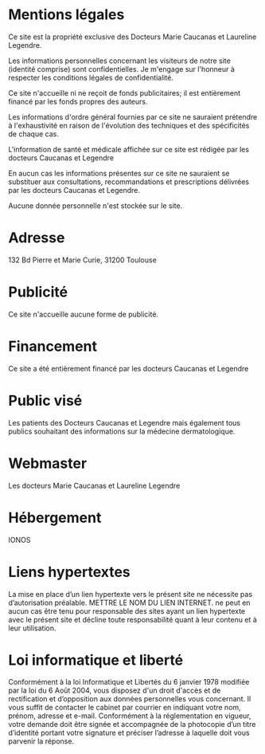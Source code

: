 # Mentions légales
Ce site est la propriété exclusive des Docteurs Marie Caucanas et Laureline Legendre.

Les informations personnelles concernant les visiteurs de notre site (identité comprise) sont confidentielles. Je m'engage sur l'honneur à respecter les conditions légales de confidentialité.

Ce site n'accueille ni ne reçoit de fonds publicitaires; il est entièrement financé par les fonds propres des auteurs.

Les informations d'ordre général fournies par ce site ne sauraient prétendre à l'exhaustivité en raison de l'évolution des techniques et des spécificités de chaque cas.

L'information de santé et médicale affichée sur ce site est rédigée par les docteurs Caucanas et Legendre

En aucun cas les informations présentes sur ce site ne sauraient se substituer aux consultations, recommandations et prescriptions délivrées par les docteurs Caucanas et Legendre.

Aucune donnée personnelle n'est stockée sur le site.

# Adresse
132 Bd Pierre et Marie Curie, 31200 Toulouse

# Publicité 
Ce site  n'accueille aucune forme de publicité.

# Financement 
Ce site a été entièrement financé par les docteurs Caucanas et Legendre

# Public visé 
Les patients des Docteurs Caucanas et Legendre mais également tous publics souhaitant des informations sur la médecine dermatologique.

<!-- # Cookies
La navigation sur ce site utilise l'installation de cookie(s) sur l'ordinateur de l'utilisateur. Un cookie est un fichier de petite taille, qui ne permet pas l'identification de l'utilisateur, mais qui enregistre des informations relatives à la navigation d'un ordinateur sur un site. Les données ainsi obtenues visent à faciliter la navigation sur le site, et ont également vocation à permettre diverses mesures de fréquentation.

Le refus d'installation d'un cookie peut entraîner l'impossibilité d'accéder à certains services. L'utilisateur peut toutefois configurer son ordinateur de la manière suivante, pour refuser l'installation des cookies :

Sous Internet Explorer : onglet outil (pictogramme en forme de rouage en haut a droite) / options internet. Cliquez sur Confidentialité et choisissez Bloquer tous les cookies. Validez sur Ok.

Sous Firefox : en haut de la fenêtre du navigateur, cliquez sur le bouton Firefox, puis aller dans l'onglet Options. Cliquer sur l'onglet Vie privée. Paramétrez les Règles de conservation sur : utiliser les paramètres personnalisés pour l'historique. Enfin décochez-la pour désactiver les cookies.

Sous Safari : Cliquez en haut à droite du navigateur sur le pictogramme de menu (symbolisé par un rouage). Sélectionnez Paramètres. Cliquez sur Afficher les paramètres avancés. Dans la section "Confidentialité", cliquez sur Paramètres de contenu. Dans la section "Cookies", vous pouvez bloquer les cookies.

Sous Chrome : Cliquez en haut à droite du navigateur sur le pictogramme de menu (symbolisé par trois lignes horizontales). Sélectionnez Paramètres. Cliquez sur Afficher les paramètres avancés. Dans la section "Confidentialité", cliquez sur préférences. Dans l'onglet "Confidentialité", vous pouvez bloquer les cookies.
-->

# Webmaster 
Les docteurs Marie Caucanas et Laureline Legendre

# Hébergement 
IONOS

# Liens hypertextes 
La mise en place d’un lien hypertexte vers le présent site ne nécessite pas d’autorisation préalable.
METTRE LE NOM DU LIEN INTERNET. ne peut en aucun cas être tenu pour responsable des sites ayant un lien hypertexte avec le présent site et décline toute responsabilité quant à leur contenu et à leur utilisation.

# Loi informatique et liberté 
Conformément à la loi Informatique et Libertés du 6 janvier 1978 modifiée par la loi du 6 Août 2004, vous disposez d'un droit d'accès et de rectification et d’opposition aux données personnelles vous concernant.
Il vous suffit de contacter le cabinet par courrier en indiquant votre nom, prénom, adresse et e-mail. Conformément à la réglementation en vigueur, votre demande doit être signée et accompagnée de la photocopie d’un titre d’identité portant votre signature et préciser l’adresse à laquelle doit vous parvenir la réponse.

